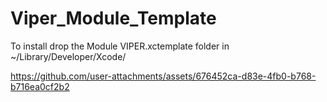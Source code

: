 # Viper_Module_Template
To install drop the Module VIPER.xctemplate folder in ~/Library/Developer/Xcode/

https://github.com/user-attachments/assets/676452ca-d83e-4fb0-b768-b716ea0cf2b2

